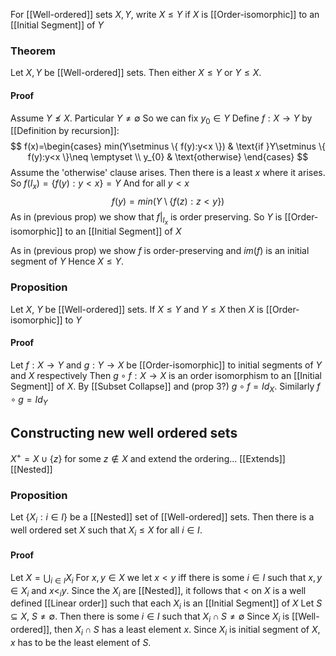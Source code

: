 For [[Well-ordered]] sets $X,Y$, 
write $X\leq Y$ if $X$ is [[Order-isomorphic]] to an [[Initial Segment]] of $Y$ 
### Theorem
Let $X,Y$ be [[Well-ordered]] sets. 
Then either $X\leq Y$ or $Y\leq X$.

#### Proof
Assume $Y\not\leq X$. Particular $Y\neq \emptyset$
So we can fix $y_{0}\in Y$
Define $f:X\to Y$ by [[Definition by recursion]]:
$$
f(x)=\begin{cases}
min(Y\setminus \{ f(y):y<x \})  & \text{if }Y\setminus \{ f(y):y<x \}\neq \emptyset \\
y_{0} & \text{otherwise}
\end{cases}
$$
Assume the 'otherwise' clause arises. Then there is a least $x$ where it arises. So $f(I_{x})=\{ f(y):y<x \}=Y$
And for all $y<x$
$$
f(y)=min(Y\setminus \{ f(z):z<y \})
$$
As in (previous prop) we show that $f|_{I_{x}}$ is order preserving. So $Y$ is [[Order-isomorphic]] to an [[Initial Segment]] of $X$ 

As in (previous prop) we show $f$ is order-preserving and $im(f)$ is an initial segment of $Y$
Hence $X\leq Y$.

### Proposition
Let $X$, $Y$ be [[Well-ordered]] sets. 
If $X\leq Y$ and $Y\leq X$ then $X$ is [[Order-isomorphic]] to $Y$ 
#### Proof
Let $f:X\to Y$ and $g:Y\to X$ be [[Order-isomorphic]] to initial segments of $Y$ and $X$ respectively
Then $g\circ f:X\to X$ is an order isomorphism to an [[Initial Segment]] of $X$. By [[Subset Collapse]] and (prop 3?)
$g\circ f=Id_{X}$. Similarly $f\circ g=Id_{Y}$



## Constructing new well ordered sets
$X^{+}=X\cup \{ z \}$ for some $z\not\in X$ and extend the ordering...
[[Extends]]
[[Nested]]
### Proposition
Let $\{ X_{i}:i\in I \}$ be a [[Nested]] set of [[Well-ordered]] sets. Then there is a well ordered set $X$ such that $X_{i}\leq X$ for all $i\in I$.
#### Proof
Let $X=\bigcup_{i\in I}X_{i}$
For $x,y\in X$ we let $x<y$ iff there is some $i\in I$ such that $x,y\in X_{i}$ and $x<_{i}y$.
Since the $X_{i}$ are [[Nested]], 
it follows that $<$ on $X$ is a well defined [[Linear order]] 
such that each $X_{i}$ is an [[Initial Segment]] of $X$ 
Let $S\subseteq X$, $S\neq \emptyset$. 
Then there is some $i\in I$ such that $X_{i}\cap S\neq \emptyset$
Since $X_{i}$ is [[Well-ordered]], 
then $X_{i}\cap S$ has a least element $x$. 
Since $X_{i}$ is initial segment of $X$,
$x$ has to be the least element of $S$. 